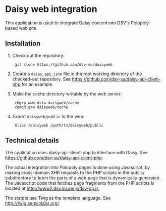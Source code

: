 Daisy web integration
=====================

This application is used to integrate Daisy content into DSV's
Polopoly-based web site.

Installation
------------

1. Check out the repository:

        git clone https://github.com/dsv-su/daisyweb

2. Create a `daisy_api.json` file in the root working directory of the
   checked-out repository. See
   <https://github.com/dsv-su/daisy-api-client-php> for an example.

3. Make the cache directory writable by the web server:

        chgrp www-data daisyweb/cache
        chmod g+w daisyweb/cache

4. Export `daisyweb/public` to the web:

        Alias /daisyweb /path/to/daisyweb/public

Technical details
-----------------

The application uses daisy-api-client-php to interface with Daisy. See
<https://github.com/dsv-su/daisy-api-client-php>.

The actual integration into Polopoly pages is done using Javascript,
by making cross-domain XHR requests to the PHP scripts in the public/
subdirectory to fetch the parts of a web page that is dynamically
generated. The Javascript code that fetches page fragments from the
PHP scripts is located at <http://www2.dsv.su.se/js/dsv-pp.js>.

The scripts use Twig as the template language. See
<http://twig.sensiolabs.org/>.
